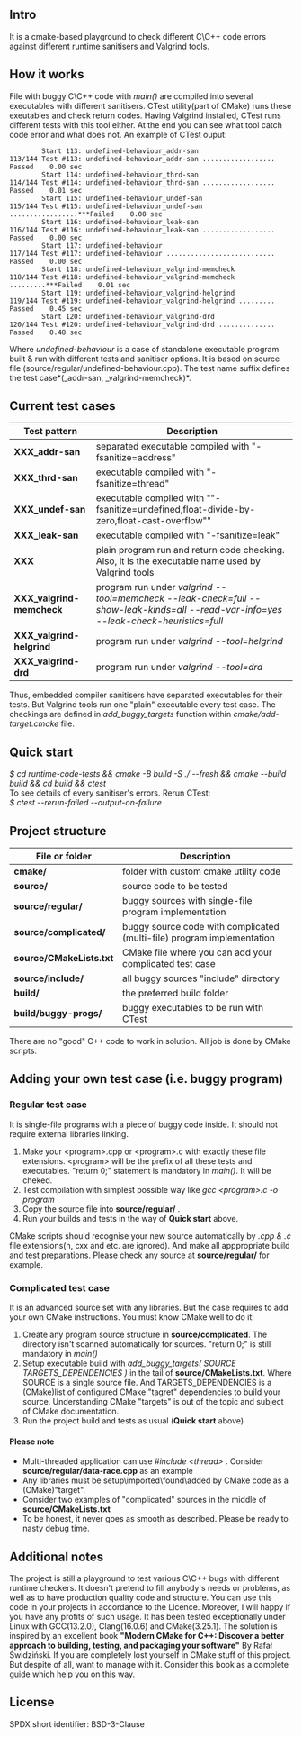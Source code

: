 ## Intro
It is a cmake-based playground to check different C\C++ code errors against different runtime sanitisers and Valgrind tools.

## How it works
File with buggy C\C++ code with *main()* are compiled into several executables with different sanitisers. 
CTest utility(part of CMake) runs these exeutables and check return codes. Having Valgrind installed, CTest runs different tests with this tool either. At the end you can see what tool catch code error and what does not.
An example of CTest ouput:

```
        Start 113: undefined-behaviour_addr-san
113/144 Test #113: undefined-behaviour_addr-san ..................   Passed    0.00 sec
        Start 114: undefined-behaviour_thrd-san
114/144 Test #114: undefined-behaviour_thrd-san ..................   Passed    0.01 sec
        Start 115: undefined-behaviour_undef-san
115/144 Test #115: undefined-behaviour_undef-san .................***Failed    0.00 sec
        Start 116: undefined-behaviour_leak-san
116/144 Test #116: undefined-behaviour_leak-san ..................   Passed    0.00 sec
        Start 117: undefined-behaviour
117/144 Test #117: undefined-behaviour ...........................   Passed    0.00 sec
        Start 118: undefined-behaviour_valgrind-memcheck
118/144 Test #118: undefined-behaviour_valgrind-memcheck .........***Failed    0.01 sec
        Start 119: undefined-behaviour_valgrind-helgrind
119/144 Test #119: undefined-behaviour_valgrind-helgrind .........   Passed    0.45 sec
        Start 120: undefined-behaviour_valgrind-drd
120/144 Test #120: undefined-behaviour_valgrind-drd ..............   Passed    0.48 sec
```
Where *undefined-behaviour* is a case of standalone executable program built & run with different tests and sanitiser options. It is based on source file (source/regular/undefined-behaviour.cpp).
The test name suffix defines the test case*(_addr-san, _valgrind-memcheck)*. 

## Current test cases
|Test pattern | Description |
|------------ | ------------- |
|**XXX_addr-san** | separated executable compiled with "-fsanitize=address"|
|**XXX_thrd-san** | executable compiled with "-fsanitize=thread"|
|**XXX_undef-san** | executable compiled with ""-fsanitize=undefined,float-divide-by-zero,float-cast-overflow""|
|**XXX_leak-san** | executable compiled with "-fsanitize=leak"|
|**XXX** | plain program run and return code checking. Also, it is the executable name used by Valgrind tools|
|**XXX_valgrind-memcheck**| program run under *valgrind --tool=memcheck --leak-check=full --show-leak-kinds=all --read-var-info=yes --leak-check-heuristics=full*|
|**XXX_valgrind-helgrind**| program run under *valgrind --tool=helgrind*|
|**XXX_valgrind-drd**| program run under *valgrind --tool=drd*|

Thus, embedded compiler sanitisers have separated executables for their tests. But Valgrind tools run one "plain" executable every test case.
The checkings are defined in *add_buggy_targets* function within *cmake/add-target.cmake* file.

## Quick start
*$ cd runtime-code-tests && cmake -B build -S ./ --fresh && cmake --build build && cd build && ctest*  
To see details of every sanitiser's errors. Rerun CTest:  
*$ ctest --rerun-failed --output-on-failure*

## Project structure  

| File or folder|Description|
|----------|--------------------------------------|
|**cmake/** | folder with custom cmake utility code|
|**source/**| source code to be tested|
|**source/regular/**| buggy sources with single-file program implementation|
|**source/complicated/**|buggy source code with complicated (multi-file) program implementation|
|**source/CMakeLists.txt**|CMake file where you can add your complicated test case|
|**source/include/**|all buggy sources "include" directory|
|**build/**|the preferred build folder|
|**build/buggy-progs/**|buggy executables to be run with CTest|

There are no "good" C++ code to work in solution. All job is done by CMake scripts.

## Adding your own test case (i.e. buggy program)
### Regular test case
It is single-file programs with a piece of buggy code inside. It should not require external libraries linking. 

1. Make your <program\>.cpp or <program\>.c with exactly these file extensions. <program\> will be the prefix of all these tests and executables. "return 0;" statement is mandatory in *main()*. It will be cheked.
2. Test compilation with simplest possible way like *gcc <program\>.c -o program*
3. Copy the source file into **source/regular/** . 
4. Run your builds and tests in the way of **Quick start** above.

CMake scripts should recognise your new source automatically by *.cpp & .c* file extensions(h, cxx and etc. are ignored). And make all apppropriate build and test preparations. Please check any source at **source/regular/** for example.

### Complicated test case
It is an advanced source set with any libraries. But the case requires to add your own CMake instructions.
You must know CMake well to do it!

1. Create any program source structure in **source/complicated**. The directory isn't scanned automatically for sources. "return 0;" is still mandatory in *main()*
2. Setup executable build with *add_buggy_targets( SOURCE TARGETS_DEPENDENCIES )* in the tail of **source/CMakeLists.txt**. Where SOURCE is a single source file. And TARGETS_DEPENDENCIES is a (CMake)list of configured CMake "tagret" dependencies to build your source. Understanding CMake "targets" is out of the topic and subject of CMake documentation.
3. Run the project build and tests as usual (**Quick start** above)

#### Please note
* Multi-threaded application can use *#include <thread\>* . Consider **source/regular/data-race.cpp** as an example
* Any libraries must be setup\imported\found\added by CMake code as a (CMake)"target". 
* Consider two examples of "complicated" sources in the middle of **source/CMakeLists.txt**
* To be honest, it never goes as smooth as described. Please be ready to nasty debug time. 

## Additional notes
The project is still a playground to test various C\C++ bugs with different runtime checkers. It doesn't pretend to fill anybody's needs or problems, as well as to have production quality code and structure. You can use this code in your projects in accordance to the Licence. Moreover, I will happy if you have any profits of such usage. 
It has been tested exceptionally under Linux with GCC(13.2.0), Clang(16.0.6) and CMake(3.25.1).
The solution is inspired by an excellent book **"Modern CMake for C++: Discover a better approach to building, testing, and packaging your software"** By Rafał Świdziński. If you are completely lost yourself in CMake stuff of this project. But despite of all, want to manage with it. Consider this book as a complete guide which help you on this way.

## License
SPDX short identifier: BSD-3-Clause 
